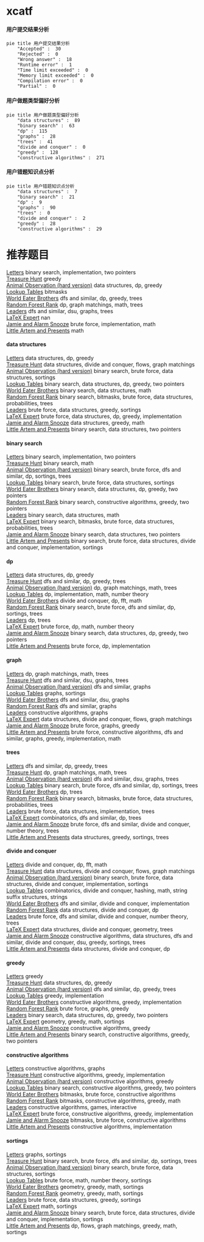 # xcatf
<!-- tabs:start -->
#### **用户提交结果分析**

```mermaid
pie title 用户提交结果分析
    "Accepted" :  30
    "Rejected" :  0
    "Wrong answer" :  18
    "Runtime error" :  1
    "Time limit exceeded" :  0
    "Memory limit exceeded" :  0
    "Compilation error" :  0
    "Partial" :  0
```
#### **用户做题类型偏好分析**

```mermaid
pie title 用户做题类型偏好分析
    "data structures" :  89
    "binary search" :  63
    "dp" :  115
    "graphs" :  28
    "trees" :  41
    "divide and conquer" :  0
    "greedy" :  128
    "constructive algorithms" :  271
```
#### **用户错题知识点分析**

```mermaid
pie title 用户错题知识点分析
    "data structures" :  7
    "binary search" :  21
    "dp" :  9
    "graphs" :  90
    "trees" :  0
    "divide and conquer" :  2
    "greedy" :  28
    "constructive algorithms" :  29
```
<!-- tabs:end -->
# 推荐题目
[Letters](http://codeforces.com/problemset/problem/978/C)		binary search,
                        implementation,
                        two pointers		  
[Treasure Hunt](http://codeforces.com/problemset/problem/979/B)		greedy		  
[Animal Observation (hard version)](http://codeforces.com/problemset/problem/1304/F2)		data structures,
                        dp,
                        greedy		  
[Lookup Tables](http://codeforces.com/problemset/problem/1423/I)		bitmasks		  
[World Eater Brothers](http://codeforces.com/problemset/problem/238/C)		dfs and similar,
                        dp,
                        greedy,
                        trees		  
[Random Forest Rank](http://codeforces.com/problemset/problem/1067/E)		dp,
                        graph matchings,
                        math,
                        trees		  
[Leaders](http://codeforces.com/problemset/problem/97/E)		dfs and similar,
                        dsu,
                        graphs,
                        trees		  
[LaTeX Expert](http://codeforces.com/problemset/problem/1090/B)		nan		  
[Jamie and Alarm Snooze](http://codeforces.com/problemset/problem/916/A)		brute force,
                        implementation,
                        math		  
[Little Artem and Presents](http://codeforces.com/problemset/problem/669/A)		math		  
<!-- tabs:start -->
#### **data structures**
[Letters](http://codeforces.com/problemset/problem/1304/F2)		data structures,
                        dp,
                        greedy		  
[Treasure Hunt](http://codeforces.com/problemset/problem/793/G)		data structures,
                        divide and conquer,
                        flows,
                        graph matchings		  
[Animal Observation (hard version)](http://codeforces.com/problemset/problem/1198/B)		binary search,
                        brute force,
                        data structures,
                        sortings		  
[Lookup Tables](http://codeforces.com/problemset/problem/1492/C)		binary search,
                        data structures,
                        dp,
                        greedy,
                        two pointers		  
[World Eater Brothers](http://codeforces.com/problemset/problem/1490/G)		binary search,
                        data structures,
                        math		  
[Random Forest Rank](http://codeforces.com/problemset/problem/1479/D)		binary search,
                        bitmasks,
                        brute force,
                        data structures,
                        probabilities,
                        trees		  
[Leaders](http://codeforces.com/problemset/problem/1497/A)		brute force,
                        data structures,
                        greedy,
                        sortings		  
[LaTeX Expert](http://codeforces.com/problemset/problem/1491/C)		brute force,
                        data structures,
                        dp,
                        greedy,
                        implementation		  
[Jamie and Alarm Snooze](http://codeforces.com/problemset/problem/1492/B)		data structures,
                        greedy,
                        math		  
[Little Artem and Presents](http://codeforces.com/problemset/problem/1436/E)		binary search,
                        data structures,
                        two pointers		  
#### **binary search**
[Letters](http://codeforces.com/problemset/problem/978/C)		binary search,
                        implementation,
                        two pointers		  
[Treasure Hunt](http://codeforces.com/problemset/problem/685/C)		binary search,
                        math		  
[Animal Observation (hard version)](http://codeforces.com/problemset/problem/804/D)		binary search,
                        brute force,
                        dfs and similar,
                        dp,
                        sortings,
                        trees		  
[Lookup Tables](http://codeforces.com/problemset/problem/1198/B)		binary search,
                        brute force,
                        data structures,
                        sortings		  
[World Eater Brothers](http://codeforces.com/problemset/problem/1492/C)		binary search,
                        data structures,
                        dp,
                        greedy,
                        two pointers		  
[Random Forest Rank](http://codeforces.com/problemset/problem/1463/D)		binary search,
                        constructive algorithms,
                        greedy,
                        two pointers		  
[Leaders](http://codeforces.com/problemset/problem/1490/G)		binary search,
                        data structures,
                        math		  
[LaTeX Expert](http://codeforces.com/problemset/problem/1479/D)		binary search,
                        bitmasks,
                        brute force,
                        data structures,
                        probabilities,
                        trees		  
[Jamie and Alarm Snooze](http://codeforces.com/problemset/problem/1436/E)		binary search,
                        data structures,
                        two pointers		  
[Little Artem and Presents](http://codeforces.com/problemset/problem/1461/D)		binary search,
                        brute force,
                        data structures,
                        divide and conquer,
                        implementation,
                        sortings		  
#### **dp**
[Letters](http://codeforces.com/problemset/problem/1304/F2)		data structures,
                        dp,
                        greedy		  
[Treasure Hunt](http://codeforces.com/problemset/problem/238/C)		dfs and similar,
                        dp,
                        greedy,
                        trees		  
[Animal Observation (hard version)](http://codeforces.com/problemset/problem/1067/E)		dp,
                        graph matchings,
                        math,
                        trees		  
[Lookup Tables](http://codeforces.com/problemset/problem/1107/D)		dp,
                        implementation,
                        math,
                        number theory		  
[World Eater Brothers](http://codeforces.com/problemset/problem/632/E)		divide and conquer,
                        dp,
                        fft,
                        math		  
[Random Forest Rank](http://codeforces.com/problemset/problem/804/D)		binary search,
                        brute force,
                        dfs and similar,
                        dp,
                        sortings,
                        trees		  
[Leaders](http://codeforces.com/problemset/problem/855/C)		dp,
                        trees		  
[LaTeX Expert](http://codeforces.com/problemset/problem/1512/G)		brute force,
                        dp,
                        math,
                        number theory		  
[Jamie and Alarm Snooze](http://codeforces.com/problemset/problem/1492/C)		binary search,
                        data structures,
                        dp,
                        greedy,
                        two pointers		  
[Little Artem and Presents](https://codeforces.com/contest/1457/problem/C)		brute force,
                        dp,
                        implementation		  
#### **graph**
[Letters](http://codeforces.com/problemset/problem/1067/E)		dp,
                        graph matchings,
                        math,
                        trees		  
[Treasure Hunt](http://codeforces.com/problemset/problem/97/E)		dfs and similar,
                        dsu,
                        graphs,
                        trees		  
[Animal Observation (hard version)](http://codeforces.com/problemset/problem/131/D)		dfs and similar,
                        graphs		  
[Lookup Tables](http://codeforces.com/problemset/problem/243/B)		graphs,
                        sortings		  
[World Eater Brothers](http://codeforces.com/problemset/problem/28/B)		dfs and similar,
                        dsu,
                        graphs		  
[Random Forest Rank](http://codeforces.com/problemset/problem/1027/D)		dfs and similar,
                        graphs		  
[Leaders](http://codeforces.com/problemset/problem/1242/E)		constructive algorithms,
                        graphs		  
[LaTeX Expert](http://codeforces.com/problemset/problem/793/G)		data structures,
                        divide and conquer,
                        flows,
                        graph matchings		  
[Jamie and Alarm Snooze](http://codeforces.com/problemset/problem/1327/B)		brute force,
                        graphs,
                        greedy		  
[Little Artem and Presents](http://codeforces.com/problemset/problem/1487/C)		brute force,
                        constructive algorithms,
                        dfs and similar,
                        graphs,
                        greedy,
                        implementation,
                        math		  
#### **trees**
[Letters](http://codeforces.com/problemset/problem/238/C)		dfs and similar,
                        dp,
                        greedy,
                        trees		  
[Treasure Hunt](http://codeforces.com/problemset/problem/1067/E)		dp,
                        graph matchings,
                        math,
                        trees		  
[Animal Observation (hard version)](http://codeforces.com/problemset/problem/97/E)		dfs and similar,
                        dsu,
                        graphs,
                        trees		  
[Lookup Tables](http://codeforces.com/problemset/problem/804/D)		binary search,
                        brute force,
                        dfs and similar,
                        dp,
                        sortings,
                        trees		  
[World Eater Brothers](http://codeforces.com/problemset/problem/855/C)		dp,
                        trees		  
[Random Forest Rank](http://codeforces.com/problemset/problem/1479/D)		binary search,
                        bitmasks,
                        brute force,
                        data structures,
                        probabilities,
                        trees		  
[Leaders](http://codeforces.com/problemset/problem/1511/C)		brute force,
                        data structures,
                        implementation,
                        trees		  
[LaTeX Expert](http://codeforces.com/problemset/problem/1499/F)		combinatorics,
                        dfs and similar,
                        dp,
                        trees		  
[Jamie and Alarm Snooze](http://codeforces.com/problemset/problem/1491/E)		brute force,
                        dfs and similar,
                        divide and conquer,
                        number theory,
                        trees		  
[Little Artem and Presents](http://codeforces.com/problemset/problem/1466/D)		data structures,
                        greedy,
                        sortings,
                        trees		  
#### **divide and conquer**
[Letters](http://codeforces.com/problemset/problem/632/E)		divide and conquer,
                        dp,
                        fft,
                        math		  
[Treasure Hunt](http://codeforces.com/problemset/problem/793/G)		data structures,
                        divide and conquer,
                        flows,
                        graph matchings		  
[Animal Observation (hard version)](http://codeforces.com/problemset/problem/1461/D)		binary search,
                        brute force,
                        data structures,
                        divide and conquer,
                        implementation,
                        sortings		  
[Lookup Tables](http://codeforces.com/problemset/problem/1466/G)		combinatorics,
                        divide and conquer,
                        hashing,
                        math,
                        string suffix structures,
                        strings		  
[World Eater Brothers](http://codeforces.com/problemset/problem/1490/D)		dfs and similar,
                        divide and conquer,
                        implementation		  
[Random Forest Rank](https://codeforces.com/contest/1483/problem/C)		data structures,
                        divide and conquer,
                        dp		  
[Leaders](http://codeforces.com/problemset/problem/1491/E)		brute force,
                        dfs and similar,
                        divide and conquer,
                        number theory,
                        trees		  
[LaTeX Expert](http://codeforces.com/problemset/problem/1303/G)		data structures,
                        divide and conquer,
                        geometry,
                        trees		  
[Jamie and Alarm Snooze](http://codeforces.com/problemset/problem/1494/D)		constructive algorithms,
                        data structures,
                        dfs and similar,
                        divide and conquer,
                        dsu,
                        greedy,
                        sortings,
                        trees		  
[Little Artem and Presents](http://codeforces.com/problemset/problem/1482/E)		data structures,
                        divide and conquer,
                        dp		  
#### **greedy**
[Letters](http://codeforces.com/problemset/problem/979/B)		greedy		  
[Treasure Hunt](http://codeforces.com/problemset/problem/1304/F2)		data structures,
                        dp,
                        greedy		  
[Animal Observation (hard version)](http://codeforces.com/problemset/problem/238/C)		dfs and similar,
                        dp,
                        greedy,
                        trees		  
[Lookup Tables](http://codeforces.com/problemset/problem/1468/N)		greedy,
                        implementation		  
[World Eater Brothers](https://codeforces.com/contest/1255/problem/D)		constructive algorithms,
                        greedy,
                        implementation		  
[Random Forest Rank](http://codeforces.com/problemset/problem/1327/B)		brute force,
                        graphs,
                        greedy		  
[Leaders](http://codeforces.com/problemset/problem/1492/C)		binary search,
                        data structures,
                        dp,
                        greedy,
                        two pointers		  
[LaTeX Expert](https://codeforces.com/contest/1496/problem/C)		geometry,
                        greedy,
                        math,
                        sortings		  
[Jamie and Alarm Snooze](http://codeforces.com/problemset/problem/1493/A)		constructive algorithms,
                        greedy		  
[Little Artem and Presents](http://codeforces.com/problemset/problem/1463/D)		binary search,
                        constructive algorithms,
                        greedy,
                        two pointers		  
#### **constructive algorithms**
[Letters](http://codeforces.com/problemset/problem/1242/E)		constructive algorithms,
                        graphs		  
[Treasure Hunt](https://codeforces.com/contest/1255/problem/D)		constructive algorithms,
                        greedy,
                        implementation		  
[Animal Observation (hard version)](http://codeforces.com/problemset/problem/1493/A)		constructive algorithms,
                        greedy		  
[Lookup Tables](http://codeforces.com/problemset/problem/1463/D)		binary search,
                        constructive algorithms,
                        greedy,
                        two pointers		  
[World Eater Brothers](https://codeforces.com/contest/1456/problem/B)		bitmasks,
                        brute force,
                        constructive algorithms		  
[Random Forest Rank](http://codeforces.com/problemset/problem/1492/D)		bitmasks,
                        constructive algorithms,
                        greedy,
                        math		  
[Leaders](https://codeforces.com/contest/1504/problem/D)		constructive algorithms,
                        games,
                        interactive		  
[LaTeX Expert](https://codeforces.com/contest/1483/problem/A)		brute force,
                        constructive algorithms,
                        greedy,
                        implementation		  
[Jamie and Alarm Snooze](https://codeforces.com/contest/1457/problem/D)		bitmasks,
                        brute force,
                        constructive algorithms		  
[Little Artem and Presents](http://codeforces.com/problemset/problem/1513/A)		constructive algorithms,
                        implementation		  
#### **sortings**
[Letters](http://codeforces.com/problemset/problem/243/B)		graphs,
                        sortings		  
[Treasure Hunt](http://codeforces.com/problemset/problem/804/D)		binary search,
                        brute force,
                        dfs and similar,
                        dp,
                        sortings,
                        trees		  
[Animal Observation (hard version)](http://codeforces.com/problemset/problem/1198/B)		binary search,
                        brute force,
                        data structures,
                        sortings		  
[Lookup Tables](http://codeforces.com/problemset/problem/1397/B)		brute force,
                        math,
                        number theory,
                        sortings		  
[World Eater Brothers](https://codeforces.com/contest/1496/problem/C)		geometry,
                        greedy,
                        math,
                        sortings		  
[Random Forest Rank](http://codeforces.com/problemset/problem/1495/A)		geometry,
                        greedy,
                        math,
                        sortings		  
[Leaders](http://codeforces.com/problemset/problem/1497/A)		brute force,
                        data structures,
                        greedy,
                        sortings		  
[LaTeX Expert](http://codeforces.com/problemset/problem/1427/A)		math,
                        sortings		  
[Jamie and Alarm Snooze](http://codeforces.com/problemset/problem/1461/D)		binary search,
                        brute force,
                        data structures,
                        divide and conquer,
                        implementation,
                        sortings		  
[Little Artem and Presents](http://codeforces.com/problemset/problem/1437/C)		dp,
                        flows,
                        graph matchings,
                        greedy,
                        math,
                        sortings		  
<!-- tabs:end -->
